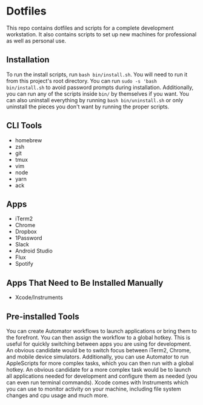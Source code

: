 Dotfiles
========

This repo contains dotfiles and scripts for a complete development workstation.
It also contains scripts to set up new machines for professional as well as
personal use.

Installation
------------
To run the install scripts, run `bash bin/install.sh`. You will need to run it
from this project's root directory. You can run `sudo -s 'bash bin/install.sh`
to avoid password prompts during installation. Additionally, you can run any of
the scripts inside `bin/` by themselves if you want. You can also uninstall
everything by running `bash bin/uninstall.sh` or only uninstall the pieces you
don't want by running the proper scripts.

CLI Tools
---------
* homebrew
* zsh
* git
* tmux
* vim
* node
* yarn
* ack

Apps
----
* iTerm2
* Chrome
* Dropbox
* 1Password
* Slack
* Android Studio
* Flux
* Spotify

Apps That Need to Be Installed Manually
---------------------------------------
* Xcode/Instruments

Pre-installed Tools
-------------------
You can create Automator workflows to launch applications or bring them to the
forefront. You can then assign the workflow to a global hotkey. This is useful
for quickly switching between apps you are using for development. An obvious
candidate would be to switch focus between iTerm2, Chrome, and mobile device
simulators. Additionally, you can use Automator to run AppleScripts for more
complex tasks, which you can then run with a global hotkey. An obvious candidate
for a more complex task would be to launch all applications needed for
development and configure them as needed (you can even run terminal commands).
Xcode comes with Instruments which you can use to monitor activity on your
machine, including file system changes and cpu usage and much more.
